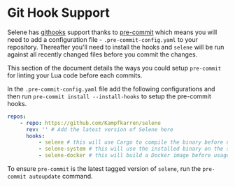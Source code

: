 # Git Hook Support

Selene has [githooks](https://git-scm.com/docs/githooks) support thanks to
[pre-commit](https://pre-commit.com) which means you will need to add a
configuration file - `.pre-commit-config.yaml` to your repository. Thereafter
you'll need to install the hooks and `selene` will be run against all recently
changed files before you commit the changes.

This section of the document details the ways you could setup `pre-commit` for
linting your Lua code before each commits.

In the `.pre-commit-config.yaml` file add the following configurations and then
run `pre-commit install --install-hooks` to setup the pre-commit hooks.

```yaml
repos:
    - repo: https://github.com/Kampfkarren/selene
      rev: '' # Add the latest version of Selene here
      hooks:
          - selene # this will use Cargo to compile the binary before usage
          - selene-system # this will use the installed binary on the system
          - selene-docker # this will build a Docker image before usage
```

To ensure `pre-commit` is the latest tagged version of `selene`, run the `pre-commit autoupdate` command.